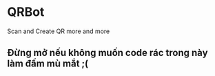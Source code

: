 # QRBot
 Scan and Create QR more and more

## Đừng mở nếu không muốn code rác trong này làm đấm mù mắt ;(